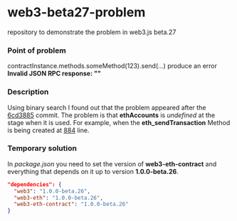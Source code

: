 # web3-beta27-problem
repository to demonstrate the problem in web3.js beta.27

### Point of problem

contractInstance.methods.someMethod(123).send(...) produce an error **Invalid JSON RPC response: ""**

### Description

Using binary search I found out that the problem appeared after the [6cd3885](https://github.com/ethereum/web3.js/commit/6cd3885103e69f9a0a251e73446d45e16847e9d0) commit.
The problem is that **ethAccounts** is *undefined* at the stage when it is used. For example, when the **eth_sendTransaction** Method is being created at [884](https://github.com/ethereum/web3.js/blob/6cd3885103e69f9a0a251e73446d45e16847e9d0/packages/web3-eth-contract/src/index.js#L884) line.

### Temporary solution
In *package.json* you need to set the version of **web3-eth-contract** and everything that depends on it up to version **1.0.0-beta.26**.
```json
"dependencies": {
  "web3": "1.0.0-beta.26",
  "web3-eth": "1.0.0-beta.26",
  "web3-eth-contract": "1.0.0-beta.26"
}
```
